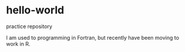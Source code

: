 # hello-world
practice repository

I am used to programming in Fortran, but recently have been moving to work in R.
